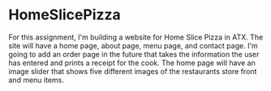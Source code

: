 # HomeSlicePizza

For this assignment, I'm building a website for Home Slice Pizza in ATX. The site will have a home page, about page, menu page, and contact page. I'm going to add an order page in the future that takes the information the user has entered and prints a receipt for the cook. The home page will have an image slider that shows five different images of the restaurants store front and menu items. 
